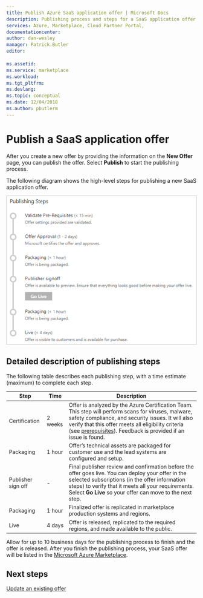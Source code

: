 ```yaml
---
title: Publish Azure SaaS application offer | Microsoft Docs
description: Publishing process and steps for a SaaS application offer on the Azure Marketplace.
services: Azure, Marketplace, Cloud Partner Portal, 
documentationcenter:
author: dan-wesley
manager: Patrick.Butler  
editor:

ms.assetid: 
ms.service: marketplace
ms.workload: 
ms.tgt_pltfrm: 
ms.devlang: 
ms.topic: conceptual
ms.date: 12/04/2018
ms.author: pbutlerm
---
```


# Publish a SaaS application offer

After you create a new offer by providing the information on the **New Offer** page, you can publish the offer. Select **Publish** to start the publishing process.

The following diagram shows the high-level steps for publishing a new SaaS application offer.

![Offer publishing steps](./media/offer-publishing-steps.png)

## Detailed description of publishing steps

The following table describes each publishing step, with a time estimate (maximum) to complete each step.

|     **Step**       |     **Time**      |  **Description**  |
|  ---------------   |  ---------------  |  ---------------  |
|         Certification           |       2 weeks            |          Offer is analyzed by the Azure Certification Team. This step will perform scans for viruses, malware, safety compliance, and security issues. It will also verify that this offer meets all eligibility criteria (see [prerequisites](./cpp-prerequisites.md)). Feedback is provided if an issue is found.         |
|           Packaging         |       1 hour            |       Offer’s technical assets are packaged for customer use and the lead systems are configured and setup.            |
|        Publisher sign off            |         -          |        Final publisher review and confirmation before the offer goes live. You can deploy your offer in the selected subscriptions (in the offer information steps) to verify that it meets all your requirements. Select **Go Live** so your offer can move to the next step.           |
|        Packaging            |        1 hour           |        Finalized offer is replicated in marketplace production systems and regions.           |
|        Live            |       4 days            |         Offer is released, replicated to the required regions, and made available to the public.          |

Allow for up to 10 business days for the publishing process to finish and the offer is released. After you finish the publishing process, your SaaS offer will be listed in the [Microsoft Azure Marketplace](https://azuremarketplace.microsoft.com/marketplace/apps/category/internet-of-things?page=1&subcategories=iot-edge-modules).

## Next steps

[Update an existing offer](./cpp-update-existing-offer.md)
